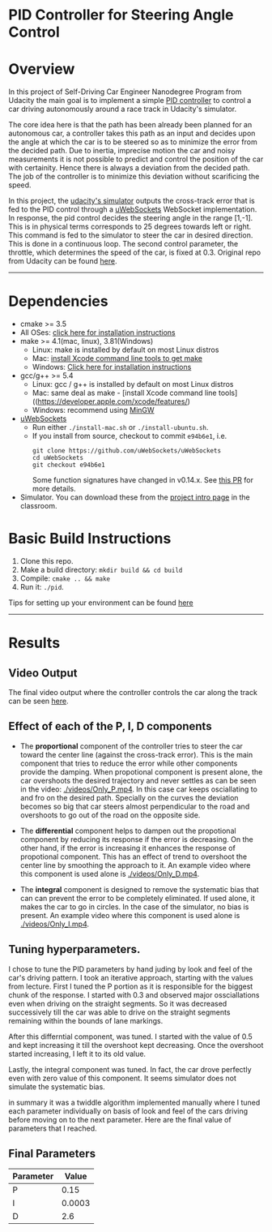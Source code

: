 # PID Controller for Steering Angle Control

# Overview
In this project of Self-Driving Car Engineer Nanodegree Program from Udacity the main goal is to implement a 
simple [PID controller](https://en.wikipedia.org/wiki/PID_controller) to control a car driving autonomously around a race track in Udacity's simulator.

The core idea here is that the path has been already been planned for an autonomous car, a controller takes this path as
an input and decides upon the angle at which the car is to be steered so as to minimize the error from the decided path.
Due to inertia, imprecise motion the car and noisy measurements it is not possible to predict and control the position of the car with 
certainity. Hence there is always a deviation from the decided path. The job of the controller is to minimize this deviation without scarificing 
the speed. 

In this project, the [udacity's simulator](https://github.com/udacity/self-driving-car-sim/releases) outputs the cross-track error that 
is fed to the PID control through a [uWebSockets](https://github.com/uNetworking/uWebSockets) WebSocket implementation. In response, the pid control decides the 
steering angle in the range [1,-1]. This is in physical terms corresponds to 25 degrees towards left or right. This command is fed to the simulator to steer the 
car in desired direction. This is done in a continuous loop. The second control parameter, the throttle, which determines the speed of the car, is fixed at 0.3.
Original repo from Udacity can be found [here](https://github.com/udacity/CarND-PID-Control-Project).


---

# Dependencies

* cmake >= 3.5
 * All OSes: [click here for installation instructions](https://cmake.org/install/)
* make >= 4.1(mac, linux), 3.81(Windows)
  * Linux: make is installed by default on most Linux distros
  * Mac: [install Xcode command line tools to get make](https://developer.apple.com/xcode/features/)
  * Windows: [Click here for installation instructions](http://gnuwin32.sourceforge.net/packages/make.htm)
* gcc/g++ >= 5.4
  * Linux: gcc / g++ is installed by default on most Linux distros
  * Mac: same deal as make - [install Xcode command line tools]((https://developer.apple.com/xcode/features/)
  * Windows: recommend using [MinGW](http://www.mingw.org/)
* [uWebSockets](https://github.com/uWebSockets/uWebSockets)
  * Run either `./install-mac.sh` or `./install-ubuntu.sh`.
  * If you install from source, checkout to commit `e94b6e1`, i.e.
    ```
    git clone https://github.com/uWebSockets/uWebSockets 
    cd uWebSockets
    git checkout e94b6e1
    ```
    Some function signatures have changed in v0.14.x. See [this PR](https://github.com/udacity/CarND-MPC-Project/pull/3) for more details.
* Simulator. You can download these from the [project intro page](https://github.com/udacity/self-driving-car-sim/releases) in the classroom.


# Basic Build Instructions

1. Clone this repo.
2. Make a build directory: `mkdir build && cd build`
3. Compile: `cmake .. && make`
4. Run it: `./pid`. 

Tips for setting up your environment can be found [here](https://classroom.udacity.com/nanodegrees/nd013/parts/40f38239-66b6-46ec-ae68-03afd8a601c8/modules/0949fca6-b379-42af-a919-ee50aa304e6a/lessons/f758c44c-5e40-4e01-93b5-1a82aa4e044f/concepts/23d376c7-0195-4276-bdf0-e02f1f3c665d)

---

# Results


## Video Output
The final video output where the controller controls the car along the track can be seen [here](./videos/Tuned.mp4).

## Effect of each of the P, I, D components 

- The **proportional** component of the controller tries to steer the car toward the center line (against the cross-track error). This is the main component that tries to reduce the error while other components provide the damping. When propotional component is present alone, the car overshoots the desired trajectory and never settles as can be seen in the video: [./videos/Only_P.mp4](./videos/Only_P.mp4). In this case car keeps osciallating to and fro on the desired path. Specially on the curves the deviation becomes so big that car steers almost perpendicular to the road and overshoots to go out of the road on the opposite side.

- The **differential** component helps to dampen out the propotional component by reducing its response if the error is decreasing. On the other hand, if the error is increasing it enhances the response of propotional component. This has an effect of trend to overshoot the center line by smoothing the approach to it. An example video where this component is used alone is [./videos/Only_D.mp4](./videos/Only_D.mp4).

- The **integral** component is designed to remove the systematic bias that can can prevent the error to be completely eliminated. If used alone, it makes the car to 
go in circles. In the case of the simulator, no bias is present. An example video where this component is used alone is [./videos/Only_I.mp4](./videos/Only_I.mp4).


## Tuning hyperparameters.
I chose to tune the PID parameters by hand juding by look and feel of the car's driving pattern. 
I took an iterative approach, starting with the values from lecture. 
First I tuned the P portion as it is responsible for the biggest chunk of the response. 
I started with 0.3 and observed major ossciallations even when driving on the straight segments. So it was decreased successively till the car was able to drive on the straight segments remaining within the bounds of lane markings. 

After this differntial component, was tuned. I started with the value of 0.5 and kept increasing it till the overshoot kept decreasing. Once the overshoot started increasing, I left it to its old value.

Lastly, the integral component was tuned. In fact, the car drove perfectly even with zero value of this component. It seems simulator does not simulate the systematic bias.

in summary it was a twiddle algorithm implemented manually where I tuned each parameter individually on basis of look and feel of the cars driving before moving on to the next parameter. Here are the final value of parameters that I reached.

## Final Parameters

| Parameter|Value | 
|----------|------|
| P        |  0.15|
| I        |0.0003|
| D        |   2.6|

 
